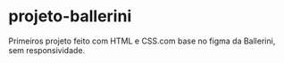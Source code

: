 # projeto-ballerini
Primeiros projeto feito com HTML e CSS.com base no figma da Ballerini, sem responsividade.
